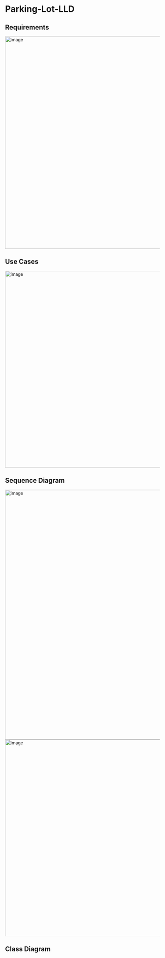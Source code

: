 # Parking-Lot-LLD

## Requirements

<img width="690" alt="image" src="https://github.com/user-attachments/assets/9f01a1c4-6ec7-46ea-98cb-7bd36006457f" />

## Use Cases

<img width="639" alt="image" src="https://github.com/user-attachments/assets/3511adf9-6539-4662-9ffb-10e366efbd23" />

## Sequence Diagram

<img width="811" alt="image" src="https://github.com/user-attachments/assets/2bb00b88-9a20-4f8c-93fd-ce7960c4a50e" />
<img width="639" alt="image" src="https://github.com/user-attachments/assets/2a668896-76eb-4364-9b9f-1bdfd7e6d8da" />

## Class Diagram

